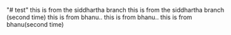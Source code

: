 "# test" 
this is from the siddhartha branch
this is from the siddhartha branch (second time)
this is from bhanu..
this is from bhanu..
this is from bhanu(second time)
